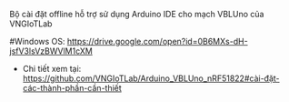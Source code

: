 Bộ cài đặt offline hỗ trợ sử dụng Arduino IDE cho mạch VBLUno của VNGIoTLab


#Windows OS:
https://drive.google.com/open?id=0B6MXs-dH-jsfV3lsVzBWVlM1cXM



* Chi tiết xem tại: https://github.com/VNGIoTLab/Arduino_VBLUno_nRF51822#cài-đặt-các-thành-phần-cần-thiết
